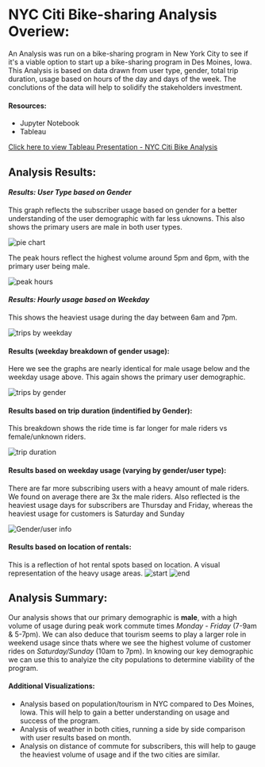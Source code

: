 # NYC Citi Bike-sharing Analysis Overiew:
An Analysis was run on a bike-sharing program in New York City to see if it's a viable option to start up a bike-sharing
program in Des Moines, Iowa. This Analysis is based on data drawn from user type, gender, total trip duration, usage based on 
hours of the day and days of the week. The conclutions of the data will help to solidify the stakeholders investment. 

#### Resources:
- Jupyter Notebook
- Tableau

[Click here to view Tableau Presentation - NYC Citi Bike Analysis](https://public.tableau.com/app/profile/leiana.sulecki/viz/NYCCitiBikeChallenge_16543676394730/CItiBikeAnalysis "NYC Citi Bike Analysis")

## Analysis Results:

#### *Results: User Type based on Gender* 

This graph reflects the subscriber usage based on gender for a better understanding of the user demographic with far less 
uknowns. This also shows the primary users are male in both user types. 

![pie chart](images/pie_chart.png) 

The peak hours reflect the highest volume around 5pm and 6pm, with the primary user being male.

![peak hours](images/peak_hours.png)

#### *Results: Hourly usage based on Weekday*
This shows the heaviest usage during the day between 6am and 7pm.

![trips by weekday](images/Trips_by_weekday.png)

#### Results (weekday breakdown of gender usage):
Here we see the graphs are nearly identical for male usage below and the weekday usage above. This again shows the primary user 
demographic.

![trips by gender](images/trips_by_gender.png)

#### Results based on trip duration (indentified by Gender):
This breakdown shows the ride time is far longer for male riders vs female/unknown riders. 

![trip duration](images/checkout_time_gender.png)

#### Results based on weekday usage (varying by gender/user type):
There are far more subscribing users with a heavy amount of male riders. We found on average there are 3x the male riders. 
Also reflected is the heaviest usage days for subscribers are Thursday and Friday, whereas the heaviest usage for customers
is Saturday and Sunday

![Gender/user info](images/user_trips.png)

#### Results based on location of rentals:
This is a reflection of hot rental spots based on location. A visual representation of the heavy usage areas. 
![start](images/starting_locations.png)
![end](images/ending_locations.png)

## Analysis Summary: 

Our analysis shows that our primary demographic is **male**, with a high volume of usage during peak work commute times *Monday - Friday* 
(7-9am & 5-7pm). We can also deduce that tourism seems to play a larger role in weekend usage since thats where we see the highest volume 
of customer rides on *Saturday/Sunday* (10am to 7pm). In knowing our key demographic we can use this to analyize the city populations to 
determine viability of the program. 

#### Additional Visualizations:
- Analysis based on population/tourism in NYC compared to Des Moines, Iowa. This will help to gain a 
better understanding on usage and success of the program.
- Analysis of weather in both cities, running a side by side comparison with user results based on month.
- Analysis on distance of commute for subscribers, this will help to gauge the heaviest volume of usage and
if the two cities are similar.

